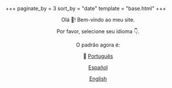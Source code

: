 +++
paginate_by = 3
sort_by = "date"
template = "base.html"
+++

<p align="center"> Olá 👋! Bem-vindo ao meu site.
</p>
<p align="center">	Por favor, selecione seu idioma 👇.
</p>
<p align="center">	O padrão agora é:
</p>
<p align="center">🔴 <a class="top" href="/pt/">Português</a>
</p>
<p align="center"><a class="top" href="/es/">Español</a>
</p>
<p align="center"><a class="top" href="/">English</a>
</p>

